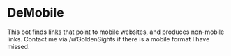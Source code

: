DeMobile
==========

This bot finds links that point to mobile websites, and produces non-mobile links. Contact me via /u/GoldenSights if there is a mobile format I have missed.